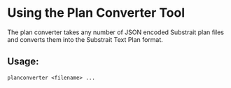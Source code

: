# Using the Plan Converter Tool

The plan converter takes any number of JSON encoded Substrait plan files and converts them into the Substrait Text Plan
format.

## Usage:
```
planconverter <filename> ...
```
